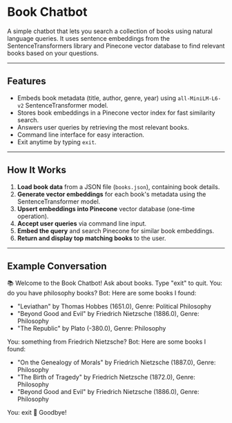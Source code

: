 # Book Chatbot

A simple chatbot that lets you search a collection of books using natural language queries. It uses sentence embeddings from the SentenceTransformers library and Pinecone vector database to find relevant books based on your questions.

---

## Features

- Embeds book metadata (title, author, genre, year) using `all-MiniLM-L6-v2` SentenceTransformer model.
- Stores book embeddings in a Pinecone vector index for fast similarity search.
- Answers user queries by retrieving the most relevant books.
- Command line interface for easy interaction.
- Exit anytime by typing `exit`.

---

## How It Works

1. **Load book data** from a JSON file (`books.json`), containing book details.
2. **Generate vector embeddings** for each book's metadata using the SentenceTransformer model.
3. **Upsert embeddings into Pinecone** vector database (one-time operation).
4. **Accept user queries** via command line input.
5. **Embed the query** and search Pinecone for similar book embeddings.
6. **Return and display top matching books** to the user.

---

## Example Conversation

📚 Welcome to the Book Chatbot! Ask about books. Type "exit" to quit.
You: do you have philosophy books? 
Bot: Here are some books I found:
- "Leviathan" by Thomas Hobbes (1651.0), Genre: Political Philosophy
- "Beyond Good and Evil" by Friedrich Nietzsche (1886.0), Genre: Philosophy
- "The Republic" by Plato (-380.0), Genre: Philosophy

You: something from Friedrich Nietzsche?
Bot: Here are some books I found:
- "On the Genealogy of Morals" by Friedrich Nietzsche (1887.0), Genre: Philosophy
- "The Birth of Tragedy" by Friedrich Nietzsche (1872.0), Genre: Philosophy
- "Beyond Good and Evil" by Friedrich Nietzsche (1886.0), Genre: Philosophy

You: exit
👋 Goodbye!
